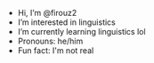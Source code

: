 - Hi, I’m @firouz2
- I’m interested in linguistics
- I’m currently learning linguistics lol
- Pronouns: he/him
- Fun fact: I'm not real 
